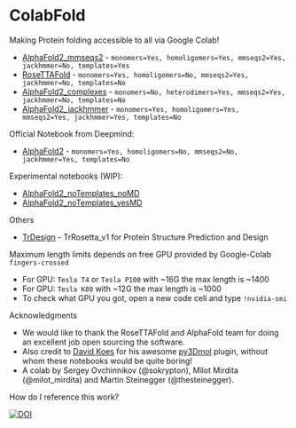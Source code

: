 # ColabFold
Making Protein folding accessible to all via Google Colab!
- [AlphaFold2_mmseqs2](https://colab.research.google.com/github/sokrypton/ColabFold/blob/main/AlphaFold2.ipynb) - `monomers=Yes, homoligomers=Yes, mmseqs2=Yes, jackhmmer=No, templates=Yes`
- [RoseTTAFold](https://colab.research.google.com/github/sokrypton/ColabFold/blob/main/RoseTTAFold.ipynb) - `monomers=Yes, homoligomers=No, mmseqs2=Yes, jackhmmer=No, templates=No`
- [AlphaFold2_complexes](https://colab.research.google.com/github/sokrypton/ColabFold/blob/main/AlphaFold2_complexes.ipynb) - `monomers=No, heterodimers=Yes, mmseqs2=Yes, jackhmmer=No, templates=No`
- [AlphaFold2_jackhmmer](https://colab.research.google.com/github/sokrypton/ColabFold/blob/main/beta/AlphaFold_wJackhmmer.ipynb) - `monomers=Yes, homoligomers=Yes, mmseqs2=Yes, jackhmmer=Yes, templates=No`

Official Notebook from Deepmind:
- [AlphaFold2](https://colab.research.google.com/github/deepmind/alphafold/blob/main/notebooks/AlphaFold.ipynb) - `monomers=Yes, homoligomers=No, mmseqs2=No, jackhmmer=Yes, templates=No`

Experimental notebooks (WIP):
- [AlphaFold2_noTemplates_noMD](https://colab.research.google.com/github/sokrypton/ColabFold/blob/main/verbose/alphafold_noTemplates_noMD.ipynb)
- [AlphaFold2_noTemplates_yesMD](https://colab.research.google.com/github/sokrypton/ColabFold/blob/main/verbose/alphafold_noTemplates_yesMD.ipynb)

Others
- [TrDesign](https://colab.research.google.com/github/gjoni/trDesign/blob/beta/02-GD/notebooks/TrDesign_GD_demo.ipynb) - TrRosetta_v1 for Protein Structure Prediction and Design

Maximum length limits depends on free GPU provided by Google-Colab `fingers-crossed`
- For GPU: `Tesla T4` or `Tesla P100` with ~16G the max length is ~1400
- For GPU: `Tesla K80` with ~12G the max length is ~1000
- To check what GPU you got, open a new code cell and type `!nvidia-smi`

Acknowledgments
- We would like to thank the RoseTTAFold and AlphaFold team for doing an excellent job open sourcing the software. 
- Also credit to [David Koes](https://github.com/dkoes) for his awesome [py3Dmol](https://3dmol.csb.pitt.edu/) plugin, without whom these notebooks would be quite boring!
- A colab by Sergey Ovchinnikov (@sokrypton), Milot Mirdita (@milot_mirdita) and Martin Steinegger (@thesteinegger).


How do I reference this work?

[![DOI](https://zenodo.org/badge/387617756.svg)](https://zenodo.org/badge/latestdoi/387617756)
